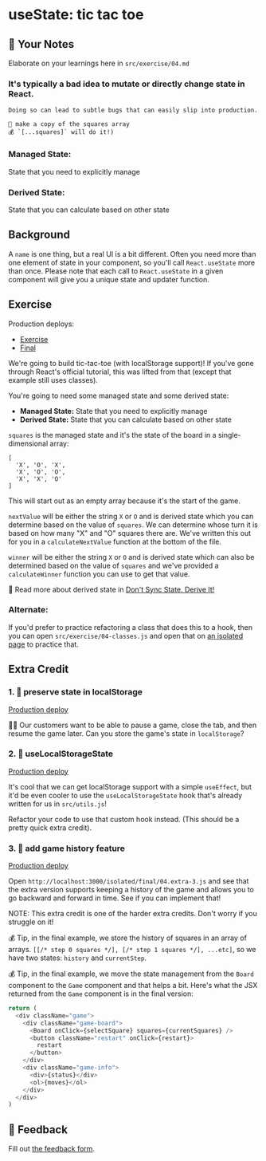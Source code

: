 # useState: tic tac toe

## 📝 Your Notes

Elaborate on your learnings here in `src/exercise/04.md`

### It's typically a bad idea to mutate or directly change state in React.

    Doing so can lead to subtle bugs that can easily slip into production.

    🐨 make a copy of the squares array
    💰 `[...squares]` will do it!)

### Managed State:

State that you need to explicitly manage

### Derived State:

State that you can calculate based on other state

## Background

A `name` is one thing, but a real UI is a bit different. Often you need more
than one element of state in your component, so you'll call `React.useState`
more than once. Please note that each call to `React.useState` in a given
component will give you a unique state and updater function.

## Exercise

Production deploys:

- [Exercise](https://react-hooks.netlify.app/isolated/exercise/04.js)
- [Final](https://react-hooks.netlify.app/isolated/final/04.js)

We're going to build tic-tac-toe (with localStorage support)! If you've gone
through React's official tutorial, this was lifted from that (except that
example still uses classes).

You're going to need some managed state and some derived state:

- **Managed State:** State that you need to explicitly manage
- **Derived State:** State that you can calculate based on other state

`squares` is the managed state and it's the state of the board in a
single-dimensional array:

```
[
  'X', 'O', 'X',
  'X', 'O', 'O',
  'X', 'X', 'O'
]
```

This will start out as an empty array because it's the start of the game.

`nextValue` will be either the string `X` or `O` and is derived state which you
can determine based on the value of `squares`. We can determine whose turn it is
based on how many "X" and "O" squares there are. We've written this out for you
in a `calculateNextValue` function at the bottom of the file.

`winner` will be either the string `X` or `O` and is derived state which can
also be determined based on the value of `squares` and we've provided a
`calculateWinner` function you can use to get that value.

📜 Read more about derived state in
[Don't Sync State. Derive It!](https://kentcdodds.com/blog/dont-sync-state-derive-it)

### Alternate:

If you'd prefer to practice refactoring a class that does this to a hook, then
you can open `src/exercise/04-classes.js` and open that on
[an isolated page](http://localhost:3000/isolated/exercise/04-classes.js) to
practice that.

## Extra Credit

### 1. 💯 preserve state in localStorage

[Production deploy](https://react-hooks.netlify.app/isolated/final/04.extra-1.js)

👨‍💼 Our customers want to be able to pause a game, close the tab, and then resume
the game later. Can you store the game's state in `localStorage`?

### 2. 💯 useLocalStorageState

[Production deploy](https://react-hooks.netlify.app/isolated/final/04.extra-2.js)

It's cool that we can get localStorage support with a simple `useEffect`, but
it'd be even cooler to use the `useLocalStorageState` hook that's already
written for us in `src/utils.js`!

Refactor your code to use that custom hook instead. (This should be a pretty
quick extra credit).

### 3. 💯 add game history feature

[Production deploy](https://react-hooks.netlify.app/isolated/final/04.extra-3.js)

Open `http://localhost:3000/isolated/final/04.extra-3.js` and see that the extra
version supports keeping a history of the game and allows you to go backward and
forward in time. See if you can implement that!

NOTE: This extra credit is one of the harder extra credits. Don't worry if you
struggle on it!

💰 Tip, in the final example, we store the history of squares in an array of
arrays. `[[/* step 0 squares */], [/* step 1 squares */], ...etc]`, so we have
two states: `history` and `currentStep`.

💰 Tip, in the final example, we move the state management from the `Board`
component to the `Game` component and that helps a bit. Here's what the JSX
returned from the `Game` component is in the final version:

```javascript
return (
  <div className="game">
    <div className="game-board">
      <Board onClick={selectSquare} squares={currentSquares} />
      <button className="restart" onClick={restart}>
        restart
      </button>
    </div>
    <div className="game-info">
      <div>{status}</div>
      <ol>{moves}</ol>
    </div>
  </div>
)
```

## 🦉 Feedback

Fill out
[the feedback form](https://ws.kcd.im/?ws=React%20Hooks%20%F0%9F%8E%A3&e=04%3A%20useState%3A%20tic%20tac%20toe&em=).
